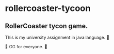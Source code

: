# rollercoaster-tycoon
<h2>RollerCoaster tycon game.</h2>

<p>This is my university assignment in java language. 👀</p>

👋 GG for everyone. 👋
